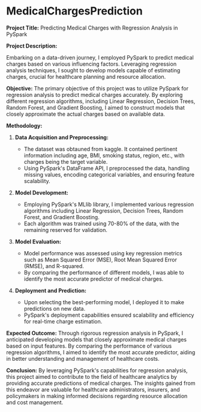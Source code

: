# MedicalChargesPrediction

**Project Title:** Predicting Medical Charges with Regression Analysis in PySpark

**Project Description:**

Embarking on a data-driven journey, I employed PySpark to predict medical charges based on various influencing factors. Leveraging regression analysis techniques, I sought to develop models capable of estimating charges, crucial for healthcare planning and resource allocation.

**Objective:**
The primary objective of this project was to utilize PySpark for regression analysis to predict medical charges accurately. By exploring different regression algorithms, including Linear Regression, Decision Trees, Random Forest, and Gradient Boosting, I aimed to construct models that closely approximate the actual charges based on available data.

**Methodology:**
1. **Data Acquisition and Preprocessing:**
   - The dataset was obtauned from kaggle. It contained pertinent information including age, BMI, smoking status, region, etc., with charges being the target variable.
   - Using PySpark's DataFrame API, I preprocessed the data, handling missing values, encoding categorical variables, and ensuring feature scalability.

2. **Model Development:**
   - Employing PySpark's MLlib library, I implemented various regression algorithms including Linear Regression, Decision Trees, Random Forest, and Gradient Boosting.
   - Each algorithm was trained using 70-80% of the data, with the remaining reserved for validation.

3. **Model Evaluation:**
   - Model performance was assessed using key regression metrics such as Mean Squared Error (MSE), Root Mean Squared Error (RMSE), and R-squared.
   - By comparing the performance of different models, I was able to identify the most accurate predictor of medical charges.

4. **Deployment and Prediction:**
   - Upon selecting the best-performing model, I deployed it to make predictions on new data.
   - PySpark's deployment capabilities ensured scalability and efficiency for real-time charge estimation.

**Expected Outcome:**
Through rigorous regression analysis in PySpark, I anticipated developing models that closely approximate medical charges based on input features. By comparing the performance of various regression algorithms, I aimed to identify the most accurate predictor, aiding in better understanding and management of healthcare costs.

**Conclusion:**
By leveraging PySpark's capabilities for regression analysis, this project aimed to contribute to the field of healthcare analytics by providing accurate predictions of medical charges. The insights gained from this endeavor are valuable for healthcare administrators, insurers, and policymakers in making informed decisions regarding resource allocation and cost management.
